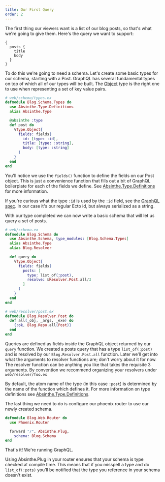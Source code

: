 ```yaml
---
title: Our First Query
order: 2
---
```


The first thing our viewers want is a list of our blog posts, so
that's what we're going to give them. Here's the query we want to
support:

```
{
  posts {
    title
    body
  }
}
```

To do this we're going to need a schema. Let's create some basic types
for our schema, starting with a Post. GraphQL has several fundamental
types on top of which all of our types will be built. The
[Object](http://hexdocs.pm/absinthe/Absinthe.Type.Object.html) type is
the right one to use when representing a set of key value pairs.

```elixir
# web/schema/types.ex
defmodule Blog.Schema.Types do
  use Absinthe.Type.Definitions
  alias Absinthe.Type

  @absinthe :type
  def post do
    %Type.Object{
      fields: fields(
        id: [type: :id],
        title: [type: :string],
        body: [type: :string]
      )
    }
  end
end
```

You'll notice we use the `fields()` function to define the fields on our Post object. This is just a convenience function that fills out a bit of GraphQL boilerplate for each of the fields we define. See [Absinthe.Type.Definitions](http://hexdocs.pm/absinthe/Absinthe.Type.Definitions.html#fields/1) for more information.

If you're curious what the type `:id` is used by the `:id` field, see the [GraphQL spec](https://facebook.github.io/graphql/#sec-ID). In our case it's our regular Ecto id, but always serialized as a string.

With our type completed we can now write a basic schema that will let us query a set of posts.

```elixir
# web/schema.ex
defmodule Blog.Schema do
  use Absinthe.Schema, type_modules: [Blog.Schema.Types]
  alias Absinthe.Type
  alias Blog.Resolver

  def query do
    %Type.Object{
      fields: fields(
        posts: [
          type: list_of(:post),
          resolve: &Resolver.Post.all/3
        ]
      )
    }
  end
end

# web/resolver/post.ex
defmodule Blog.Resolver.Post do
  def all(_obj, _args, _exe) do
    {:ok, Blog.Repo.all(Post)}
  end
end
```

Queries are defined as fields inside the GraphQL object returned by our `query` function. We created a posts query that has a type `list_of(:post)` and is resolved by our `Blog.Resolver.Post.all` function. Later we'll get into what the arguments to resolver functions are; don't worry about it for now. The resolver function can be anything you like that takes the requisite 3 arguments. By convention we recommend organizing your resolvers under `web/resolver/foo.ex`

By default, the atom name of the type (in this case `:post`) is determined by the name of the function which defines it. For more information on type definitions see [Absinthe.Type.Definitions](http://hexdocs.pm/absinthe/Absinthe.Type.Definitions.html).

The last thing we need to do is configure our phoenix router to use our newly created schema.

```elixir
defmodule Blog.Web.Router do
  use Phoenix.Router

  forward "/", Absinthe.Plug,
    schema: Blog.Schema
end
```

That's it! We're running GraphQL.

Using Absinthe.Plug in your router ensures that your schema is type checked at compile time. This means that if you misspell a type and do `list_of(:pots)` you'll be notified that the type you reference in your schema doesn't exist.
